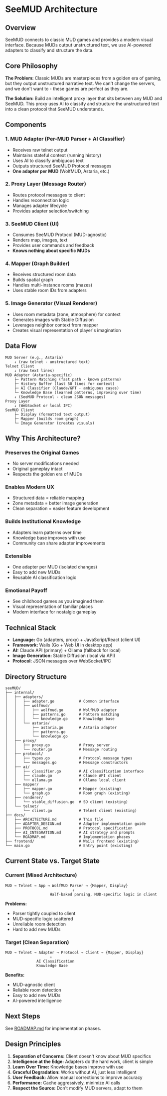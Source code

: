 # SeeMUD Architecture

## Overview
SeeMUD connects to classic MUD games and provides a modern visual interface.
Because MUDs output unstructured text, we use AI-powered adapters to classify
and structure the data.

## Core Philosophy

**The Problem:** Classic MUDs are masterpieces from a golden era of gaming, but they output unstructured narrative text. We can't change the servers, and we don't want to - these games are perfect as they are.

**The Solution:** Build an intelligent proxy layer that sits between any MUD and SeeMUD. This proxy uses AI to classify and structure the unstructured text into a clean protocol that SeeMUD understands.

## Components

### 1. MUD Adapter (Per-MUD Parser + AI Classifier)
- Receives raw telnet output
- Maintains stateful context (running history)
- Uses AI to classify ambiguous text
- Outputs structured SeeMUD Protocol messages
- **One adapter per MUD** (WolfMUD, Astaria, etc.)

### 2. Proxy Layer (Message Router)
- Routes protocol messages to client
- Handles reconnection logic
- Manages adapter lifecycle
- Provides adapter selection/switching

### 3. SeeMUD Client (UI)
- Consumes SeeMUD Protocol (MUD-agnostic)
- Renders map, images, text
- Provides user commands and feedback
- **Knows nothing about specific MUDs**

### 4. Mapper (Graph Builder)
- Receives structured room data
- Builds spatial graph
- Handles multi-instance rooms (mazes)
- Uses stable room IDs from adapters

### 5. Image Generator (Visual Renderer)
- Uses room metadata (zone, atmosphere) for context
- Generates images with Stable Diffusion
- Leverages neighbor context from mapper
- Creates visual representation of player's imagination

## Data Flow

```
MUD Server (e.g., Astaria)
    ↓ (raw telnet - unstructured text)
Telnet Client
    ↓ (raw text lines)
MUD Adapter (Astaria-specific)
    ├─ Pattern Matching (fast path - known patterns)
    ├─ History Buffer (last 50 lines for context)
    ├─ AI Classifier (Claude/GPT - ambiguous cases)
    └─ Knowledge Base (learned patterns, improving over time)
    ↓ (SeeMUD Protocol - clean JSON messages)
Proxy Layer
    ↓ (WebSocket or local IPC)
SeeMUD Client
    ├─ Display (formatted text output)
    ├─ Mapper (builds room graph)
    └─ Image Generator (creates visuals)
```

## Why This Architecture?

### Preserves the Original Games
- No server modifications needed
- Original gameplay intact
- Respects the golden era of MUDs

### Enables Modern UX
- Structured data = reliable mapping
- Zone metadata = better image generation
- Clean separation = easier feature development

### Builds Institutional Knowledge
- Adapters learn patterns over time
- Knowledge base improves with use
- Community can share adapter improvements

### Extensible
- One adapter per MUD (isolated changes)
- Easy to add new MUDs
- Reusable AI classification logic

### Emotional Payoff
- See childhood games as you imagined them
- Visual representation of familiar places
- Modern interface for nostalgic gameplay

## Technical Stack

- **Language:** Go (adapters, proxy) + JavaScript/React (client UI)
- **Framework:** Wails (Go + Web UI in desktop app)
- **AI:** Claude API (primary) + Ollama (fallback for local)
- **Image Generation:** Stable Diffusion (local via API)
- **Protocol:** JSON messages over WebSocket/IPC

## Directory Structure

```
seeMUD/
├── internal/
│   ├── adapters/
│   │   ├── adapter.go           # Common interface
│   │   ├── wolfmud/
│   │   │   ├── wolfmud.go       # WolfMUD adapter
│   │   │   ├── patterns.go      # Pattern matching
│   │   │   └── knowledge.go     # Knowledge base
│   │   └── astaria/
│   │       ├── astaria.go       # Astaria adapter
│   │       ├── patterns.go
│   │       └── knowledge.go
│   ├── proxy/
│   │   ├── proxy.go             # Proxy server
│   │   └── router.go            # Message routing
│   ├── protocol/
│   │   ├── types.go             # Protocol message types
│   │   └── messages.go          # Message constructors
│   ├── ai/
│   │   ├── classifier.go        # AI classification interface
│   │   ├── claude.go            # Claude API client
│   │   └── ollama.go            # Ollama local client
│   ├── mapper/
│   │   ├── mapper.go            # Mapper (existing)
│   │   └── graph.go             # Room graph (existing)
│   ├── renderer/
│   │   └── stable_diffusion.go  # SD client (existing)
│   └── telnet/
│       └── client.go            # Telnet client (existing)
├── docs/
│   ├── ARCHITECTURE.md          # This file
│   ├── ADAPTER_DESIGN.md        # Adapter implementation guide
│   ├── PROTOCOL.md              # Protocol specification
│   ├── AI_INTEGRATION.md        # AI strategy and prompts
│   └── ROADMAP.md               # Implementation phases
├── frontend/                    # Wails frontend (existing)
└── main.go                      # Entry point (existing)
```

## Current State vs. Target State

### Current (Mixed Architecture)
```
MUD → Telnet → App → WolfMUD Parser → {Mapper, Display}
                              ↓
                    Half-baked parsing, MUD-specific logic in client
```

**Problems:**
- Parser tightly coupled to client
- MUD-specific logic scattered
- Unreliable room detection
- Hard to add new MUDs

### Target (Clean Separation)
```
MUD → Telnet → Adapter → Protocol → Client → {Mapper, Display}
                    ↓
              AI Classification
              Knowledge Base
```

**Benefits:**
- MUD-agnostic client
- Reliable room detection
- Easy to add new MUDs
- AI-powered intelligence

## Next Steps

See [ROADMAP.md](./ROADMAP.md) for implementation phases.

## Design Principles

1. **Separation of Concerns:** Client doesn't know about MUD specifics
2. **Intelligence at the Edge:** Adapters do the hard work, client is simple
3. **Learn Over Time:** Knowledge bases improve with use
4. **Graceful Degradation:** Works without AI, just less intelligent
5. **User Feedback:** Allow manual corrections to improve accuracy
6. **Performance:** Cache aggressively, minimize AI calls
7. **Respect the Source:** Don't modify MUD servers, adapt to them
